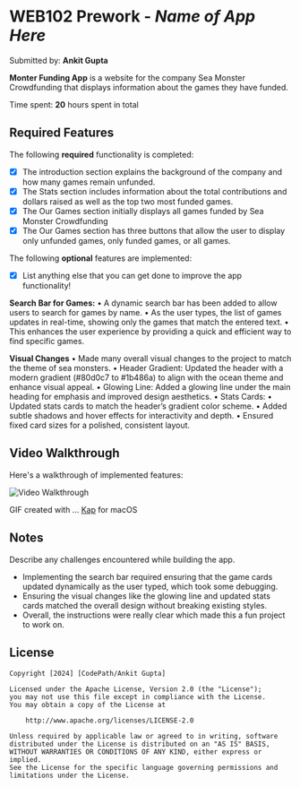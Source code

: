 # WEB102 Prework - *Name of App Here*

Submitted by: **Ankit Gupta**

**Monter Funding App** is a website for the company Sea Monster Crowdfunding that displays information about the games they have funded.

Time spent: **20** hours spent in total

## Required Features

The following **required** functionality is completed:

* [x] The introduction section explains the background of the company and how many games remain unfunded.
* [x] The Stats section includes information about the total contributions and dollars raised as well as the top two most funded games.
* [x] The Our Games section initially displays all games funded by Sea Monster Crowdfunding
* [x] The Our Games section has three buttons that allow the user to display only unfunded games, only funded games, or all games.

The following **optional** features are implemented:

* [x] List anything else that you can get done to improve the app functionality!

**Search Bar for Games:**
	•	A dynamic search bar has been added to allow users to search for games by name.
	•	As the user types, the list of games updates in real-time, showing only the games that match the entered text.
	•	This enhances the user experience by providing a quick and efficient way to find specific games.

**Visual Changes**
    •	Made many overall visual changes to the project to match the theme of sea monsters.
	•	Header Gradient: Updated the header with a modern gradient (#80d0c7 to #1b486a) to align with the ocean theme and enhance visual appeal.
	•	Glowing Line: Added a glowing line under the main heading for emphasis and improved design aesthetics.
	•	Stats Cards:
	•	Updated stats cards to match the header’s gradient color scheme.
	•	Added subtle shadows and hover effects for interactivity and depth.
	•	Ensured fixed card sizes for a polished, consistent layout.

## Video Walkthrough

Here's a walkthrough of implemented features:

<img src='Codepath.gif' title='Video Walkthrough' width='' alt='Video Walkthrough' />

GIF created with ... 
[Kap](https://getkap.co/) for macOS 


## Notes

Describe any challenges encountered while building the app.

* Implementing the search bar required ensuring that the game cards updated dynamically as the user typed, which took some debugging.
* Ensuring the visual changes like the glowing line and updated stats cards matched the overall design without breaking existing styles. 
* Overall, the instructions were really clear which made this a fun project to work on.


## License

    Copyright [2024] [CodePath/Ankit Gupta]

    Licensed under the Apache License, Version 2.0 (the "License");
    you may not use this file except in compliance with the License.
    You may obtain a copy of the License at

        http://www.apache.org/licenses/LICENSE-2.0

    Unless required by applicable law or agreed to in writing, software
    distributed under the License is distributed on an "AS IS" BASIS,
    WITHOUT WARRANTIES OR CONDITIONS OF ANY KIND, either express or implied.
    See the License for the specific language governing permissions and
    limitations under the License.
